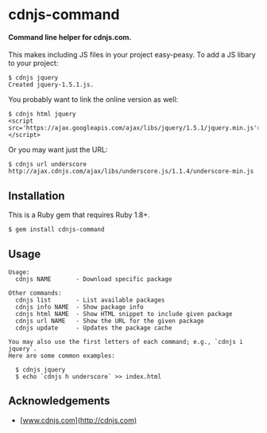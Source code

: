 # cdnjs-command
#### Command line helper for cdnjs.com.

This makes including JS files in your project easy-peasy. To add a JS libary
to your project:

    $ cdnjs jquery
    Created jquery-1.5.1.js.

You probably want to link the online version as well:

    $ cdnjs html jquery
    <script src='https://ajax.googleapis.com/ajax/libs/jquery/1.5.1/jquery.min.js'></script>

Or you may want just the URL:

    $ cdnjs url underscore
    http://ajax.cdnjs.com/ajax/libs/underscore.js/1.1.4/underscore-min.js

## Installation

This is a Ruby gem that requires Ruby 1.8+.

    $ gem install cdnjs-command

## Usage

    Usage:
      cdnjs NAME       - Download specific package

    Other commands:
      cdnjs list       - List available packages
      cdnjs info NAME  - Show package info
      cdnjs html NAME  - Show HTML snippet to include given package
      cdnjs url NAME   - Show the URL for the given package
      cdnjs update     - Updates the package cache

    You may also use the first letters of each command; e.g., `cdnjs i jquery`.
    Here are some common examples:

      $ cdnjs jquery
      $ echo `cdnjs h underscore` >> index.html

## Acknowledgements

 * [www.cdnjs.com](http://cdnjs.com)

